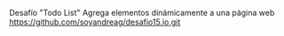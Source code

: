 Desafío "Todo List"
Agrega elementos dinámicamente a una página web
https://github.com/soyandreag/desafio15.io.git
